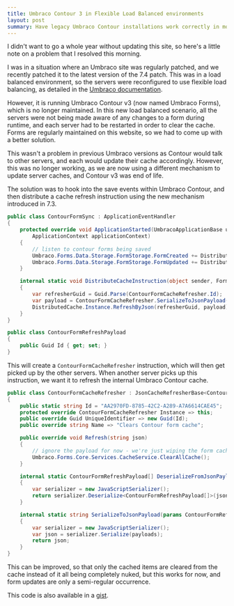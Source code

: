 ```yaml
---
title: Umbraco Contour 3 in Flexible Load Balanced environments
layout: post
summary: Have legacy Umbraco Contour installations work correctly in modern Umbraco load-balanced environments
---
```


I didn't want to go a whole year without updating this site, so here's a little note on a problem that I resolved this morning.

I was in a situation where an Umbraco site was regularly patched, and we recently patched it to the latest version of the 7.4 patch. This was in a load balanced environment, so the servers were reconfigured to use flexible load balancing, as detailed in the [Umbraco documentation](https://our.umbraco.org/documentation/getting-started/setup/server-setup/load-balancing/).

However, it is running Umbraco Contour v3 (now named Umbraco Forms), which is no longer maintained. In this new load balanced scenario, all the servers were not being made aware of any changes to a form during runtime, and each server had to be restarted in order to clear the cache. Forms are regularly maintained on this website, so we had to come up with a better solution.

This wasn't a problem in previous Umbraco versions as Contour would talk to other servers, and each would update their cache accordingly. However, this was no longer working, as we are now using a different mechanism to update server caches, and Contour v3 was end of life.

The solution was to hook into the save events within Umbraco Contour, and then distribute a cache refresh instruction using the new mechanism introduced in 7.3.

```c#
public class ContourFormSync : ApplicationEventHandler
{
    protected override void ApplicationStarted(UmbracoApplicationBase umbracoApplication,
        ApplicationContext applicationContext)
    {
        // listen to contour forms being saved
        Umbraco.Forms.Data.Storage.FormStorage.FormCreated += DistributeCacheInstruction;
        Umbraco.Forms.Data.Storage.FormStorage.FormUpdated += DistributeCacheInstruction;
    }

    internal static void DistributeCacheInstruction(object sender, FormEventArgs e)
    {
        var refresherGuid = Guid.Parse(ContourFormCacheRefresher.Id);
        var payload = ContourFormCacheRefresher.SerializeToJsonPayload(new ContourFormRefreshPayload {Id = e.Form.Id});
        DistributedCache.Instance.RefreshByJson(refresherGuid, payload);
    }
}

public class ContourFormRefreshPayload
{
    public Guid Id { get; set; }
}
```

This will create a `ContourFormCacheRefresher` instruction, which will then get picked up by the other servers. When another server picks up this instruction, we want it to refresh the internal Umbraco Contour cache.

```c#
public class ContourFormCacheRefresher : JsonCacheRefresherBase<ContourFormCacheRefresher>
{
    public static string Id = "AA2970FD-8785-42C2-A289-A7A6614CAE45";
    protected override ContourFormCacheRefresher Instance => this;
    public override Guid UniqueIdentifier => new Guid(Id);
    public override string Name => "Clears Contour form cache";

    public override void Refresh(string json)
    {
        // ignore the payload for now - we're just wiping the form cache completely
        Umbraco.Forms.Core.Services.CacheService.ClearAllCache();
    }

    internal static ContourFormRefreshPayload[] DeserializeFromJsonPayload(string json)
    {
        var serializer = new JavaScriptSerializer();
        return serializer.Deserialize<ContourFormRefreshPayload[]>(json);
    }

    internal static string SerializeToJsonPayload(params ContourFormRefreshPayload[] payloads)
    {
        var serializer = new JavaScriptSerializer();
        var json = serializer.Serialize(payloads);
        return json;
    }
}
```

This can be improved, so that only the cached items are cleared from the cache instead of it all being completely nuked, but this works for now, and form updates are only a semi-regular occurrence.

This code is also available in a [gist](https://gist.github.com/ryanlewis/3b3266316765caa9c74be981cf9dcd2a).
